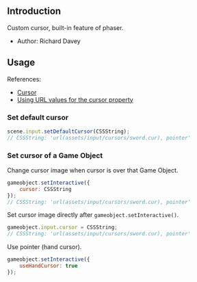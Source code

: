 ## Introduction

Custom cursor, built-in feature of phaser.

- Author: Richard Davey

## Usage

References:

- [Cursor](https://developer.mozilla.org/en-US/docs/Web/CSS/cursor)
- [Using URL values for the cursor property](https://developer.mozilla.org/en-US/docs/Web/CSS/CSS_User_Interface/Using_URL_values_for_the_cursor_property)

### Set default cursor

```javascript
scene.input.setDefaultCursor(CSSString);
// CSSString: 'url(assets/input/cursors/sword.cur), pointer'
```

### Set cursor of a Game Object

Change cursor image when cursor is over that Game Object.

```javascript
gameobject.setInteractive({
    cursor: CSSString
});
// CSSString: 'url(assets/input/cursors/sword.cur), pointer'
```

Set cursor image directly after `gameobject.setInteractive()`.

```javascript
gameobject.input.cursor = CSSString;
// CSSString: 'url(assets/input/cursors/sword.cur), pointer'
```

Use pointer (hand cursor).

```javascript
gameobject.setInteractive({
    useHandCursor: true
});
```